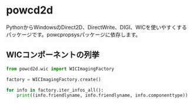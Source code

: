 # powcd2d

PythonからWindowsのDirect2D、DirectWrite、DIGI、WICを使いやすくするパッケージです。powcpropsysパッケージに依存します。

## WICコンポーネントの列挙

```py
from powcd2d.wic import WICImagingFactory

factory = WICImagingFactory.create()

for info in factory.iter_infos_all():
    print((info.friendlyname, info.friendlyname, info.componenttype))
```
